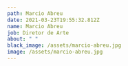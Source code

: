 ```yaml
---
path: Marcio Abreu
date: 2021-03-23T19:55:32.812Z
name: Marcio Abreu
job: Diretor de Arte
about: " "
black_image: /assets/marcio-abreu.jpg
image: /assets/marcio-abreu.jpg
---
```

